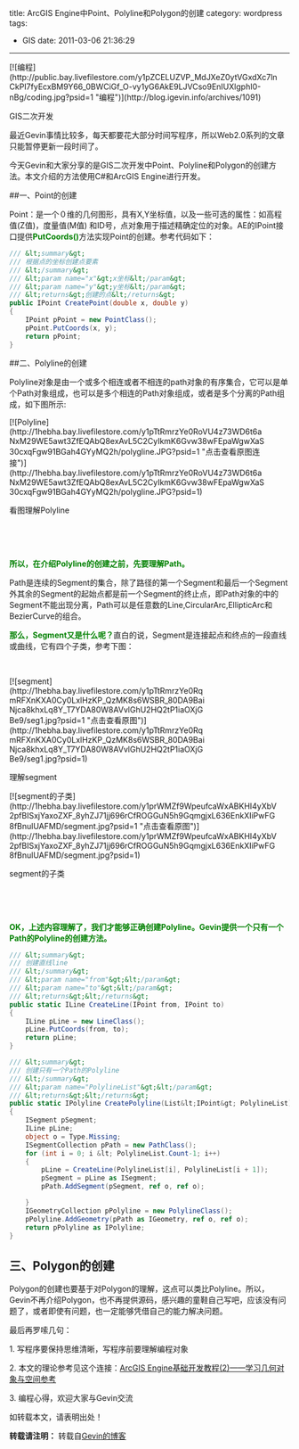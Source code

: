 title: ArcGIS Engine中Point、Polyline和Polygon的创建
category: wordpress
tags:
- GIS
date: 2011-03-06 21:36:29
---

<div style="width: 490px" class="wp-caption aligncenter">[![编程](http://public.bay.livefilestore.com/y1pZCELUZVP_MdJXeZ0ytVGxdXc7lnCkPI7fyEcxBM9Y66_0BWCiGf_O-vy1yG6AkE9LJVCso9EnIUXlgphI0-nBg/coding.jpg?psid=1 "编程")](http://blog.igevin.info/archives/1091)

GIS二次开发
</div>

最近Gevin事情比较多，每天都要花大部分时间写程序，所以Web2.0系列的文章只能暂停更新一段时间了。

今天Gevin和大家分享的是GIS二次开发中Point、Polyline和Polygon的创建方法。本文介绍的方法使用C#和ArcGIS Engine进行开发。

##一、Point的创建

Point：是一个０维的几何图形，具有X,Y坐标值，以及一些可选的属性：如高程值(Z值)，度量值(M值) 和ID号，点对象用于描述精确定位的对象。AE的IPoint接口提供<span style="color: #008000;">**PutCoords()**</span>方法实现Point的创建。参考代码如下：

```csharp
/// &lt;summary&gt;
/// 根据点的坐标创建点要素
/// &lt;/summary&gt;
/// &lt;param name="x"&gt;x坐标&lt;/param&gt;
/// &lt;param name="y"&gt;y坐标&lt;/param&gt;
/// &lt;returns&gt;创建的点&lt;/returns&gt;
public IPoint CreatePoint(double x, double y)
{
    IPoint pPoint = new PointClass();
    pPoint.PutCoords(x, y);
    return pPoint;
}
```

##二、Polyline的创建

<p>Polyline对象是由一个或多个相连或者不相连的path对象的有序集合，它可以是单个Path对象组成，也可以是多个相连的Path对象组成，或者是多个分离的Path组成，如下图所示:

<div style="width: 464px" class="wp-caption aligncenter">[![Polyline](http://1hebha.bay.livefilestore.com/y1pTtRmrzYe0RoVU4z73WD6t6aNxM29WE5awt3ZfEQAbQ8exAvL5C2CyIkmK6Gvw38wFEpaWgwXaS30cxqFgw91BGah4GYyMQ2h/polygline.JPG?psid=1 "点击查看原图连接")](http://1hebha.bay.livefilestore.com/y1pTtRmrzYe0RoVU4z73WD6t6aNxM29WE5awt3ZfEQAbQ8exAvL5C2CyIkmK6Gvw38wFEpaWgwXaS30cxqFgw91BGah4GYyMQ2h/polygline.JPG?psid=1)

看图理解Polyline
</div>

&nbsp;

&nbsp;

<span style="color: #008000;">**所以，在介绍Polyline的创建之前，先要理解Path。**</span>

Path是连续的Segment的集合，除了路径的第一个Segment和最后一个Segment外其余的Segment的起始点都是前一个Segment的终止点，即Path对象的中的Segment不能出现分离，Path可以是任意数的Line,CircularArc,EllipticArc和BezierCurve的组合。

<span style="color: #008000;">**那么，Segment又是什么呢？**</span>直白的说，Segment是连接起点和终点的一段直线或曲线，它有四个子类，参考下图：

&nbsp;

<div style="width: 352px" class="wp-caption aligncenter">[![segment](http://1hebha.bay.livefilestore.com/y1pTtRmrzYe0RqmRFXnKXA0Cy0LxlHzKP_QzMK8s6WSBR_80DA9BaiNjca8khxLq8Y_T7YDA80W8AVvlGhU2HQ2tP1iaOXjGBe9/seg1.jpg?psid=1 "点击查看原图")](http://1hebha.bay.livefilestore.com/y1pTtRmrzYe0RqmRFXnKXA0Cy0LxlHzKP_QzMK8s6WSBR_80DA9BaiNjca8khxLq8Y_T7YDA80W8AVvlGhU2HQ2tP1iaOXjGBe9/seg1.jpg?psid=1)

理解segment
</div>
<div style="width: 486px" class="wp-caption aligncenter">[![segment的子类](http://1hebha.bay.livefilestore.com/y1prWMZf9WpeufcaWxABKHI4yXbV2pfBISxjYaxoZXF_8yhZJ71jj696rCfROGGuN5h9GqmgjxL636EnkXIiPwFG8fBnulUAFMD/segment.jpg?psid=1 "点击查看原图")](http://1hebha.bay.livefilestore.com/y1prWMZf9WpeufcaWxABKHI4yXbV2pfBISxjYaxoZXF_8yhZJ71jj696rCfROGGuN5h9GqmgjxL636EnkXIiPwFG8fBnulUAFMD/segment.jpg?psid=1)

segment的子类
</div>

&nbsp;

&nbsp;

<span style="color: #008000;">**OK，上述内容理解了，我们才能够正确创建Polyline。Gevin提供一个只有一个Path的Polyline的创建方法。**</span>


```csharp
/// &lt;summary&gt;
/// 创建直线line
/// &lt;/summary&gt;
/// &lt;param name="from"&gt;&lt;/param&gt;
/// &lt;param name="to"&gt;&lt;/param&gt;
/// &lt;returns&gt;&lt;/returns&gt;
public static ILine CreateLine(IPoint from, IPoint to)
{
    ILine pLine = new LineClass();
    pLine.PutCoords(from, to);
    return pLine;
}

/// &lt;summary&gt;
/// 创建只有一个Path的Polyline
/// &lt;/summary&gt;
/// &lt;param name="PolylineList"&gt;&lt;/param&gt;
/// &lt;returns&gt;&lt;/returns&gt;
public static IPolyline CreatePolyline(List&lt;IPoint&gt; PolylineList)
{
    ISegment pSegment;
    ILine pLine;
    object o = Type.Missing;
    ISegmentCollection pPath = new PathClass();
    for (int i = 0; i &lt; PolylineList.Count-1; i++)
    {
        pLine = CreateLine(PolylineList[i], PolylineList[i + 1]);
        pSegment = pLine as ISegment;
        pPath.AddSegment(pSegment, ref o, ref o);

    }
    IGeometryCollection pPolyline = new PolylineClass();
    pPolyline.AddGeometry(pPath as IGeometry, ref o, ref o);
    return pPolyline as IPolyline;
}
```
## 三、Polygon的创建

Polygon的创建也要基于对Polygon的理解，这点可以类比Polyline。所以，Gevin不再介绍Polygon，也不再提供源码，感兴趣的童鞋自己写吧，应该没有问题了，或者即使有问题，也一定能够凭借自己的能力解决问题。

最后再罗嗦几句：

1\. 写程序要保持思维清晰，写程序前要理解编程对象

2\. 本文的理论参考见这个连接：[ArcGIS Engine基础开发教程(2)——学习几何对象与空间参考](http://bbs.esrichina-bj.cn/ESRI/thread-46367-1-1.html)

3\. 编程心得，欢迎大家与Gevin交流

如转载本文，请表明出处！

**转载请注明：** 转载自[Gevin的博客](http://blog.igevin.info/)



